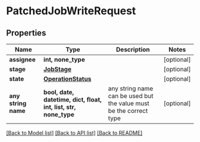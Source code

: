 # PatchedJobWriteRequest


## Properties
Name | Type | Description | Notes
------------ | ------------- | ------------- | -------------
**assignee** | **int, none_type** |  | [optional] 
**stage** | [**JobStage**](JobStage.md) |  | [optional] 
**state** | [**OperationStatus**](OperationStatus.md) |  | [optional] 
**any string name** | **bool, date, datetime, dict, float, int, list, str, none_type** | any string name can be used but the value must be the correct type | [optional]

[[Back to Model list]](../README.md#documentation-for-models) [[Back to API list]](../README.md#documentation-for-api-endpoints) [[Back to README]](../README.md)


